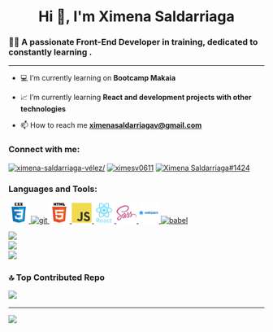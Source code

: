 <h1 align="center">Hi 👋, I'm Ximena Saldarriaga</h1>
<h3>
👩‍💻 A passionate Front-End Developer in training, dedicated to constantly learning .</h3>
<hr/>


- 💻 I’m currently learning on **Bootcamp Makaia**

- 📈 I’m currently learning **React and development projects with other technologies**

- 📫 How to reach me **ximenasaldarriagav@gmail.com**

<h3 align="left">Connect with me:</h3>
<p align="left">
<a href="https://linkedin.com/in/ximena-saldarriaga-vélez/" target="blank"><img align="center" src="https://raw.githubusercontent.com/rahuldkjain/github-profile-readme-generator/master/src/images/icons/Social/linked-in-alt.svg" alt="ximena-saldarriaga-vélez/" height="30" width="40" /></a>
<a href="https://instagram.com/ximesv0611" target="blank"><img align="center" src="https://raw.githubusercontent.com/rahuldkjain/github-profile-readme-generator/master/src/images/icons/Social/instagram.svg" alt="ximesv0611" height="30" width="40" /></a>
<a href="https://discord.gg/Ximena Saldarriaga#1424" target="blank"><img align="center" src="https://raw.githubusercontent.com/rahuldkjain/github-profile-readme-generator/master/src/images/icons/Social/discord.svg" alt="Ximena Saldarriaga#1424" height="30" width="40" /></a>
</p>

<h3 align="left">Languages and Tools:</h3>
<p align="left"> <a href="https://www.w3schools.com/css/" target="_blank" rel="noreferrer"> <img src="https://raw.githubusercontent.com/devicons/devicon/master/icons/css3/css3-original-wordmark.svg" alt="css3" width="40" height="40"/> </a> <a href="https://git-scm.com/" target="_blank" rel="noreferrer"> <img src="https://www.vectorlogo.zone/logos/git-scm/git-scm-icon.svg" alt="git" width="40" height="40"/> </a> <a href="https://www.w3.org/html/" target="_blank" rel="noreferrer"> <img src="https://raw.githubusercontent.com/devicons/devicon/master/icons/html5/html5-original-wordmark.svg" alt="html5" width="40" height="40"/> </a> <a href="https://developer.mozilla.org/en-US/docs/Web/JavaScript" target="_blank" rel="noreferrer"> <img src="https://raw.githubusercontent.com/devicons/devicon/master/icons/javascript/javascript-original.svg" alt="javascript" width="40" height="40"/> </a> <a href="https://reactjs.org/" target="_blank" rel="noreferrer"> <img src="https://raw.githubusercontent.com/devicons/devicon/master/icons/react/react-original-wordmark.svg" alt="react" width="40" height="40"/> </a> <a href="https://sass-lang.com" target="_blank" rel="noreferrer"> <img src="https://raw.githubusercontent.com/devicons/devicon/master/icons/sass/sass-original.svg" alt="sass" width="40" height="40"/> </a> <a href="https://webpack.js.org" target="_blank" rel="noreferrer"> <img src="https://raw.githubusercontent.com/devicons/devicon/d00d0969292a6569d45b06d3f350f463a0107b0d/icons/webpack/webpack-original-wordmark.svg" alt="webpack" width="40" height="40"/> </a> <a href="https://babeljs.io/" target="_blank" rel="noreferrer"> <img src="https://www.vectorlogo.zone/logos/babeljs/babeljs-icon.svg" alt="babel" width="40" height="40"/> </a>
</p>


![](https://github-readme-stats.vercel.app/api?username=XimenaSaldarriaga&theme=react&hide_border=false&include_all_commits=true&count_private=true)<br/>
![](https://github-readme-streak-stats.herokuapp.com/?user=XimenaSaldarriaga&theme=react&hide_border=false)<br/>
![](https://github-readme-stats.vercel.app/api/top-langs/?username=XimenaSaldarriaga&theme=react&hide_border=false&include_all_commits=true&count_private=true&layout=compact)

### 🔝 Top Contributed Repo
![](https://github-contributor-stats.vercel.app/api?username=XimenaSaldarriaga&limit=5&theme=dracula&combine_all_yearly_contributions=true)

---
[![](https://visitcount.itsvg.in/api?id=XimenaSaldarriaga&icon=0&color=0)](https://visitcount.itsvg.in)


